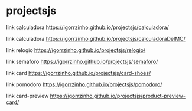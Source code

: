 # projectsjs
link calculadora
https://igorrzinho.github.io/projectsjs/calculadora/

link  calculadora
https://igorrzinho.github.io/projectsjs/calculadoraDeIMC/

link relogio
https://igorrzinho.github.io/projectsjs/relogio/

link semaforo
https://igorrzinho.github.io/projectsjs/semaforo/

link card
https://igorrzinho.github.io/projectsjs/card-shoes/

link pomodoro
https://igorrzinho.github.io/projectsjs/pomodoro/

link card-preview
https://igorrzinho.github.io/projectsjs/product-preview-card/
